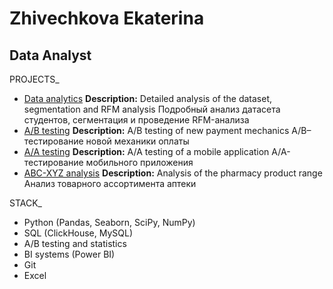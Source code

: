 # Zhivechkova Ekaterina

## Data Analyst

PROJECTS_

- [Data analytics](https://github.com/eazhv/Karpov_course/blob/main/first_project/project_2_e_learning.ipynb)
  __Description:__
  Detailed analysis of the dataset, segmentation and RFM analysis
  Подробный анализ датасета студентов, сегментация и проведение RFM-анализа
- [A/B testing](https://github.com/eazhv/Karpov_course/tree/main/final_project)
  __Description:__
  A/B testing of new payment mechanics
  A/B–тестирование новой механики оплаты
- [A/A testing](https://github.com/eazhv/Karpov_course/blob/main/Statistics/zhivechkova_aa_simulations.ipynb)
  __Description:__
  A/A testing of a mobile application
  А/А-тестирование мобильного приложения
- [ABC-XYZ analysis](https://github.com/eazhv/Karpov_course/blob/main/pharmacy_analysis/abc_xyz_analysis.ipynb)
  __Description:__
  Analysis of the pharmacy product range
  Анализ товарного ассортимента аптеки

STACK_
- Python (Pandas, Seaborn, SciPy, NumPy)
- SQL (ClickHouse, MySQL)
- A/B testing and statistics
- BI systems (Power BI)
- Git
- Excel
